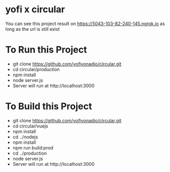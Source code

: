 # yofi x circular

You can see this project result on https://5043-103-82-240-145.ngrok.io as long as the url is still exist

# To Run this Project
- git clone https://github.com/yofiyonadio/circular.git
- cd circular/production
- npm install
- node server.js
- Server will run at http://localhost:3000

# To Build this Project
- git clone https://github.com/yofiyonadio/circular.git
- cd circular/vuejs
- npm install
- cd ../nodejs
- npm install
- npm run build:prod
- cd ../production
- node server.js
- Server will run at http://localhost:3000




